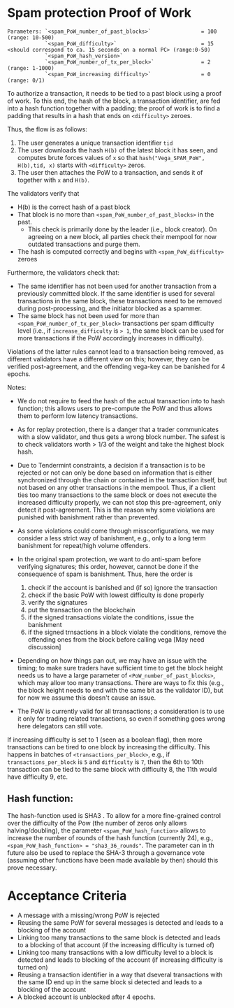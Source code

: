 # Spam protection Proof of Work

```
Parameters: `<spam_PoW_number_of_past_blocks>`                = 100  (range: 10-500)
            `<spam_PoW_difficulty>`                           = 15   <should correspond to ca. 15 seconds on a normal PC> (range:0-50)
            `<spam_PoW_hash_version>`                               
            `<spam_PoW_number_of_tx_per_block>`               = 2 (range: 1-1000)
            `<spam_PoW_increasing difficulty>`                = 0 (range: 0/1)
```

To authorize a transaction, it needs to be tied to a past block using a proof of work.
To this end, the hash of the block, a transaction identifier, are fed into a hash  function together with a padding; the proof of work is to find a padding that results in a hash that ends on `<difficulty>` zeroes.

Thus, the flow is as follows:
1. The user generates a unique transaction identifier `tid`
2. The user downloads the hash `H(b)` of the latest block it has seen, and computes brute forces values of `x` so that `hash("Vega_SPAM_PoW", H(b),tid, x)` starts with `<difficulty>` zeros.
3. The user then attaches the PoW to a transaction, and sends it of together with `x` and `H(b)`.
 
The validators verify that
- H(b) is the correct hash of a past block
- That block is no more than `<spam_PoW_number_of_past_blocks>` in the past.
  - This check is primarily done by the leader (i.e., block creator). On agreeing on a new block, all parties check their mempool for now outdated transactions and purge them.
- The hash is computed correctly and begins with `<spam_PoW_difficulty>` zeroes
   
Furthermore, the validators check that:
- The same identifier has not been used for another transaction from a previously committed block. If the same identifier is used for 
  several transactions in the same block, these transactions need to be removed during post-processing, and the initiator blocked as a 
  spammer.
- The same block has not been used for more than `<spam_PoW_number_of_tx_per_block>` transactions per spam difficulty level 
  (i.e., if `increase_difficulty` is `> 1`, the same block can be used for more transactions if the PoW accordingly increases in difficulty).
 
 Violations of the latter rules cannot lead to a transaction being removed, as different validators have a different view on 
 this; however, they can be verified post-agreement, and the offending vega-key can be banished for 4 epochs.


Notes: 
- We do not require to feed the hash of the actual transaction into to hash function;
this allows users to pre-compute the PoW and thus allows them to perform low
latency transactions.
- As for replay protection, there is a danger that a trader communicates with a slow validator,
  and thus gets a wrong block number. The safest is to check validators worth > 1/3 of the 
  weight and take the highest block hash.
- Due to Tendermint constraints, a decision if a transaction is to be rejected or not can only be done based on 
  information that is either synchronized through the chain or contained in the transaction itself, but not based
  on any other transactions in the mempool. Thus, if a client ties too many transactions to the same block or
  does not execute the increased difficulty properly, we can not stop this pre-agreement, only detect it post-agreement.
  This is the reason why some violations are punished with banishment rather than prevented.
- As some violations could come through missconfigurations, we may consider a less strict way of banishment, e.g.,
  only to a long term banishment for repeat/high volume offenders.
- In the original spam protection, we want to do anti-spam before verifying signatures; this order, however, cannot be done
  if the consequence of spam is banishment. Thus, here the order is
  1. check if the account is banished and (if so) ignore the transaction
  2. check if the basic PoW with lowest difficulty is done properly
  3. verify the signatures
  4. put the transaction on the blockchain
  5. if the signed transactions violate the conditions, issue the banishment 
  6. if the signed trnsactions in a block violate the conditions, remove the offending ones from the block before calling vega [May need discussion]
  
- Depending on how things pan out, we may have an issue with the timing; to make sure traders have sufficient time to get the block height needs us to
  have a large parameter of `<PoW_number_of_past_blocks>`, which may allow too many transactions. There are ways to fix this (e.g., the block height needs to end with the same bit as the validator ID), but for now we assume this doesn't cause an issue.
- The PoW is currently valid for all trransactions; a consideration is to use it only for trading related transactions, so even if
   something goes wrong here delegators can still vote.
  
If increasing difficulty is set to 1 (seen as a boolean flag), then more transactions can be tired to one block by increasing the difficulty. 
This happens in batches of `<transactions_per_block>`, 
e.g., if `transactions_per_block` is `5` and `difficulty` is `7`, then the 6th to 10th transaction can be tied to the same block
with difficulty 8, the 11th would have difficulty 9, etc.


## Hash function:
The hash-function used is SHA3 <pending verification>. To allow for a more fine-grained control over the difficulty
of the Pow (the number of zeros only allows halving/doubling), the parameter `<spam_PoW_hash_function>` allows to 
increase the number of rounds of the hash function (currently 24), e.g., `<spam_PoW_hash_function> = "sha3_36_rounds"`.
The parameter can in th future also be used to replace the SHA-3 through a governance vote (assuming other functions
have been made available by then) should this prove necessary.



# Acceptance Criteria
- A message with a missing/wrong PoW is rejected
- Reusing the same PoW for several messages is detected and leads to a blocking of the account
- Linking too many transactions to the same block is detected and leads to a blocking of that account (if the increasing difficulty is turned of)
- Linking too many transactions with a low difficulty level to a block is detected and leads to blocking of the account (if increasing difficulty is turned on)
- Reusing a transaction identifier in a way that dseveral transactions with the same ID end up in the same block si detected and leads to a blocking of the account
- A blocked account is unblocked after 4 epochs.
